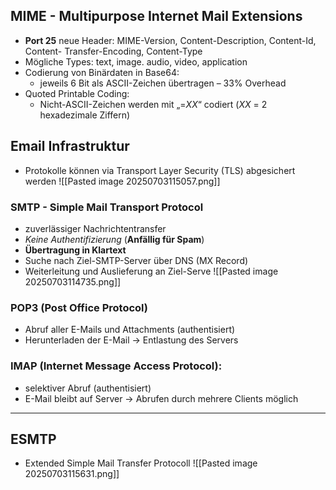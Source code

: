 ## MIME - Multipurpose Internet Mail Extensions
- **Port 25**
neue Header: MIME-Version, Content-Description, Content-Id, Content-
Transfer-Encoding, Content-Type
- Mögliche Types: text, image. audio, video, application 
- Codierung von Binärdaten in Base64:
	- jeweils 6 Bit als ASCII-Zeichen übertragen – 33% Overhead
- Quoted Printable Coding:
	- Nicht-ASCII-Zeichen werden mit „=*XX*“ codiert (*XX* = 2 hexadezimale Ziffern)

## Email Infrastruktur
- Protokolle können via Transport Layer Security (TLS) abgesichert werden
![[Pasted image 20250703115057.png]]
### SMTP - Simple Mail Transport Protocol
- zuverlässiger Nachrichtentransfer
- *Keine Authentifizierung* (**Anfällig für Spam**)
- **Übertragung in Klartext**
- Suche nach Ziel-SMTP-Server über DNS (MX Record)
- Weiterleitung und Auslieferung an Ziel-Serve
![[Pasted image 20250703114735.png]]

### POP3 (Post Office Protocol)
- Abruf aller E-Mails und Attachments (authentisiert)
- Herunterladen der E-Mail → Entlastung des Servers
### IMAP (Internet Message Access Protocol):
- selektiver Abruf (authentisiert)
- E-Mail bleibt auf Server → Abrufen durch mehrere Clients möglich

---
## ESMTP
- Extended Simple Mail Transfer Protocoll
![[Pasted image 20250703115631.png]]
